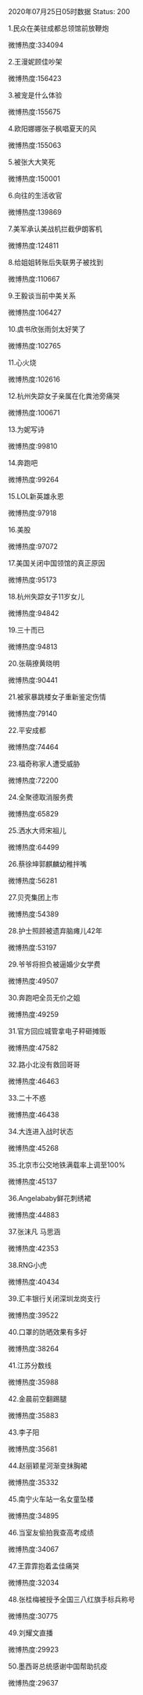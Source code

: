 2020年07月25日05时数据
Status: 200

1.民众在美驻成都总领馆前放鞭炮

微博热度:334094

2.王漫妮顾佳吵架

微博热度:156423

3.被宠是什么体验

微博热度:155675

4.欧阳娜娜张子枫唱夏天的风

微博热度:155063

5.被张大大笑死

微博热度:150001

6.向往的生活收官

微博热度:139869

7.美军承认美战机拦截伊朗客机

微博热度:124811

8.给姐姐转账后失联男子被找到

微博热度:110667

9.王毅谈当前中美关系

微博热度:106427

10.虞书欣张雨剑太好笑了

微博热度:102765

11.心火烧

微博热度:102616

12.杭州失踪女子亲属在化粪池旁痛哭

微博热度:100671

13.为妮写诗

微博热度:99810

14.奔跑吧

微博热度:99264

15.LOL新英雄永恩

微博热度:97918

16.美股

微博热度:97072

17.美国关闭中国领馆的真正原因

微博热度:95173

18.杭州失踪女子11岁女儿

微博热度:94842

19.三十而已

微博热度:94813

20.张萌撩黄晓明

微博热度:90441

21.被家暴跳楼女子重新鉴定伤情

微博热度:79140

22.平安成都

微博热度:74464

23.福奇称家人遭受威胁

微博热度:72200

24.全聚德取消服务费

微博热度:65829

25.洒水大师宋祖儿

微博热度:64499

26.蔡徐坤郭麒麟幼稚拌嘴

微博热度:56281

27.贝壳集团上市

微博热度:54389

28.护士照顾被遗弃脑瘫儿42年

微博热度:53197

29.爷爷将担负被逼婚少女学费

微博热度:49507

30.奔跑吧全员无价之姐

微博热度:49259

31.官方回应城管拿电子秤砸摊贩

微博热度:47582

32.路小北没有救回哥哥

微博热度:46463

33.二十不惑

微博热度:46438

34.大连进入战时状态

微博热度:45268

35.北京市公交地铁满载率上调至100%

微博热度:45137

36.Angelababy鲜花刺绣裙

微博热度:44883

37.张沫凡 马思涵

微博热度:42353

38.RNG小虎

微博热度:40434

39.汇丰银行关闭深圳龙岗支行

微博热度:39522

40.口罩的防晒效果有多好

微博热度:38264

41.江苏分数线

微博热度:35988

42.金晨前空翻踢腿

微博热度:35883

43.李子阳

微博热度:35681

44.赵丽颖星河渐变抹胸裙

微博热度:35332

45.南宁火车站一名女童坠楼

微博热度:34895

46.当室友偷拍我查高考成绩

微博热度:34067

47.王霏霏抱着孟佳痛哭

微博热度:32034

48.张桂梅被授予全国三八红旗手标兵称号

微博热度:30775

49.刘耀文直播

微博热度:29923

50.墨西哥总统感谢中国帮助抗疫

微博热度:29637

